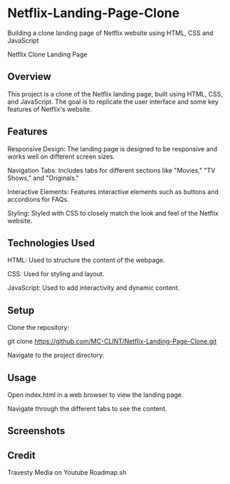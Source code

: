 # Netflix-Landing-Page-Clone
Building a clone landing page of Netflix website using HTML, CSS and JavaScript



Netflix Clone Landing Page

## Overview
This project is a clone of the Netflix landing page, built using HTML, CSS, and JavaScript. The goal is to replicate the user interface and some key features of Netflix's website.

## Features
Responsive Design: The landing page is designed to be responsive and works well on different screen sizes.

Navigation Tabs: Includes tabs for different sections like "Movies," "TV Shows," and "Originals."

Interactive Elements: Features interactive elements such as buttons and accordions for FAQs.

Styling: Styled with CSS to closely match the look and feel of the Netflix website.

## Technologies Used
HTML: Used to structure the content of the webpage.

CSS: Used for styling and layout.

JavaScript: Used to add interactivity and dynamic content.

## Setup
Clone the repository:


git clone https://github.com/MC-CLINT/Netflix-Landing-Page-Clone.git


Navigate to the project directory:



## Usage
Open index.html in a web browser to view the landing page.

Navigate through the different tabs to see the content.

## Screenshots






## Credit
Travesty Media on Youtube
Roadmap.sh